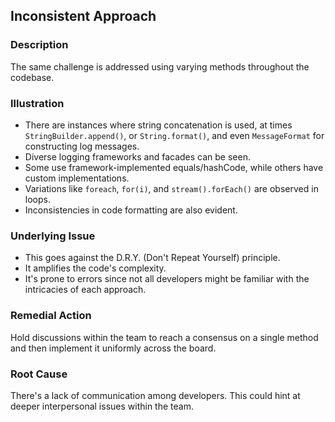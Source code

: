 ## Inconsistent Approach

### Description
The same challenge is addressed using varying methods throughout the codebase.

### Illustration
- There are instances where string concatenation is used, at times `StringBuilder.append()`, or `String.format()`, and even `MessageFormat` for constructing log messages.
- Diverse logging frameworks and facades can be seen.
- Some use framework-implemented equals/hashCode, while others have custom implementations.
- Variations like `foreach`, `for(i)`, and `stream().forEach()` are observed in loops.
- Inconsistencies in code formatting are also evident.

### Underlying Issue
- This goes against the D.R.Y. (Don't Repeat Yourself) principle.
- It amplifies the code's complexity.
- It's prone to errors since not all developers might be familiar with the intricacies of each approach.

### Remedial Action
Hold discussions within the team to reach a consensus on a single method and then implement it uniformly across the board.

### Root Cause
There's a lack of communication among developers. This could hint at deeper interpersonal issues within the team.
